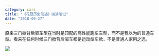 ```yaml
---
category: cars
title: "《花冠历史简述》阅读笔记"
date: "2018-09-27"
---
```


原来三门掀背后驱车型在当时是顶配的高性能跑车车型，而不是我以为的普通车型。看来在任何时候三门掀背后驱车都是运动型车款，不是普通人家用之选。

![](https://goooooouwa.files.wordpress.com/2020/04/dogfw14vsaiijug.jpeg?w=576)
